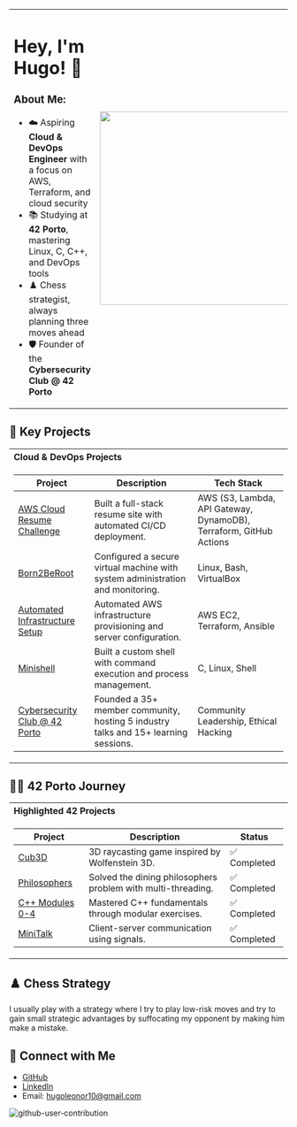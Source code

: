 <table border="0">
<tr>
<td width="100%">

# Hey, I'm Hugo! 👋

### About Me:
- ☁️ Aspiring **Cloud & DevOps Engineer** with a focus on AWS, Terraform, and cloud security  
- 📚 Studying at **42 Porto**, mastering Linux, C, C++, and DevOps tools  
- ♟️ Chess strategist, always planning three moves ahead  
- 🛡️ Founder of the **Cybersecurity Club @ 42 Porto**  

</td>
<td width="100%">
<img src="./chess.gif" width="350px">
</td>
</tr>
</table>

## 🌟 Key Projects

<table>
<tr>
<th align="left">Cloud & DevOps Projects</th>
</tr>
<tr>
<td>

| Project | Description | Tech Stack |
|---------|-------------|------------|
| [AWS Cloud Resume Challenge](https://github.com/hugo4s/aws-cloud-resume) | Built a full-stack resume site with automated CI/CD deployment. | AWS (S3, Lambda, API Gateway, DynamoDB), Terraform, GitHub Actions |
| [Born2BeRoot](https://github.com/hugo4s/born2beroot) | Configured a secure virtual machine with system administration and monitoring. | Linux, Bash, VirtualBox |
| [Automated Infrastructure Setup](https://github.com/hugo4s/automated-infra) | Automated AWS infrastructure provisioning and server configuration. | AWS EC2, Terraform, Ansible |
| [Minishell](https://github.com/hugo4s/minishell) | Built a custom shell with command execution and process management. | C, Linux, Shell |
| [Cybersecurity Club @ 42 Porto](https://github.com/hugo4s/cybersecurity-club) | Founded a 35+ member community, hosting 5 industry talks and 15+ learning sessions. | Community Leadership, Ethical Hacking |

</td>
</tr>
</table>

## 👨‍🎓 42 Porto Journey

<table>
<tr>
<th align="left">Highlighted 42 Projects</th>
</tr>
<tr>
<td>

| Project | Description | Status |
|---------|-------------|--------|
| [Cub3D](https://github.com/hugo4s/cub3d) | 3D raycasting game inspired by Wolfenstein 3D. | ✅ Completed |
| [Philosophers](https://github.com/hugo4s/philosophers) | Solved the dining philosophers problem with multi-threading. | ✅ Completed |
| [C++ Modules 0-4](https://github.com/hugo4s/cpp-modules) | Mastered C++ fundamentals through modular exercises. | ✅ Completed |
| [MiniTalk](https://github.com/hugo4s/minitalk) | Client-server communication using signals. | ✅ Completed |

</td>
</tr>
</table>

## ♟️ Chess Strategy
I usually play with a strategy where I try to play low-risk moves and try to gain small strategic advantages by suffocating my opponent by making him make a mistake.

## 🔗 Connect with Me
- [GitHub](https://github.com/hugo4s)  
- [LinkedIn](https://linkedin.com/in/hugo4s)  
- Email: hugoleonor10@gmail.com

![github-user-contribution](https://user-images.githubusercontent.com/58959408/157782696-8bc9ca49-ca61-4ab5-8b83-49c4e76c1a8f.svg)
